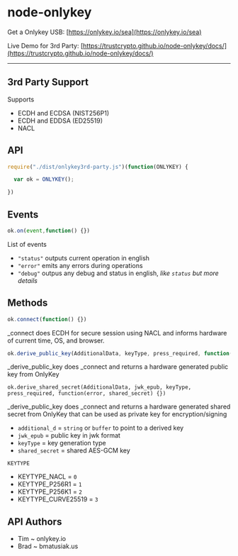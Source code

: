 # node-onlykey

Get a Onlykey USB: [https://onlykey.io/sea](https://onlykey.io/sea)

Live Demo for 3rd Party: [https://trustcrypto.github.io/node-onlykey/docs/](https://trustcrypto.github.io/node-onlykey/docs/)

------

3rd Party Support
---

Supports
* ECDH and ECDSA (NIST256P1)
* ECDH and EDDSA (ED25519)
* NACL


API
----

```js
require("./dist/onlykey3rd-party.js")(function(ONLYKEY) {

  var ok = ONLYKEY();

})
```


Events
-----

```js
ok.on(event,function() {})
```

List of events

* `"status"`  outputs current operation in english
* `"error"`   emits any errors during operations
* `"debug"`   outpus any debug and status in english, _like `status` but more details_


Methods
-----

```js
ok.connect(function() {})
```
_connect does ECDH for secure session using NACL and informs hardware of current time, OS, and browser.


```js
ok.derive_public_key(AdditionalData, keyType, press_required, function(error, jwk_epub) {})
```

_derive_public_key does _connect and returns a hardware generated public key from OnlyKey

```
ok.derive_shared_secret(AdditionalData, jwk_epub, keyType, press_required, function(error, shared_secret) {})
```

_derive_public_key does _connect and returns a hardware generated shared secret from OnlyKey that can be used as private key for encryption/signing

*   `additional_d` = `string` or `buffer` to point to a derived key
*   `jwk_epub` = public key in jwk format
*   `keyType` = key generation type
*   `shared_secret`  = shared AES-GCM key

`KEYTYPE`
*   KEYTYPE_NACL = `0`
*   KEYTYPE_P256R1 = `1`
*   KEYTYPE_P256K1 = `2`
*   KEYTYPE_CURVE25519 = `3`


API Authors
-----------
* Tim ~  onlykey.io
* Brad ~  bmatusiak.us
